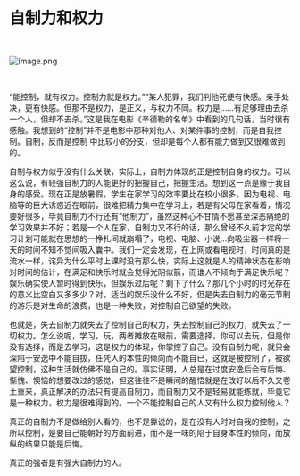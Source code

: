 # 自制力和权力

‍

![image.png](image-20220205175210-xrekz6n.png)​

‍

“能控制，就有权力。控制力就是权力。”“某人犯罪，我们判他死便有快感。亲手处决，更有快感。但那不是权力，是正义，与权力不同。权力是……有足够理由去杀一个人，但却不去杀。”这是我在电影《辛德勒的名单》中看到的几句话，当时很有感触。我想到的“控制”并不是电影中那种对他人、对某件事的控制，而是自我控制。自制，反而是控制 中比较小的分支，但却是每个人都有能力做到又很难做到的。

 

自制与权力似乎没有什么关联，实际上，自制力体现的正是控制自身的权力。可以这么说，有较强自制力的人能更好的把握自己，把握生活。想到这一点是缘于我自身的感受。现在正是放暑假，学生在家学习的效率要比在校小很多，因为电视、电脑等的巨大诱惑近在眼前，很难把精力集中在学习上，若是有父母在家看着，情况要好很多，毕竟自制力不行还有“他制力”，虽然这种心不甘情不愿甚至深恶痛绝的学习效果并不好；若是一个人在家，自制力又不行的话，那么曾经不久前才定的学 习计划可能就在思想的一挣扎间就崩塌了，电视、电脑、小说...向吸尘器一样将一天的时间不知不觉间吸入囊中。我们一定会发现，在上网或看电视时，时间真的是流水一样，诧异为什么平时上课时没有那么快，实际上这就是人的精神状态在影响对时间的估计，在满足和快乐时就会觉得光阴似箭，而谁人不倾向于满足快乐呢？娱乐确实使人暂时得到快乐，但娱乐过后呢？剩下了什么？那几个小时的时光存在的意义比空白又多多少？对，适当的娱乐没什么不好，但是失去自制力的毫无节制的游乐是对生命的浪费，也是一种失败，对控制自己欲望的失败。 

也就是，失去自制力就失去了控制自己的权力，失去控制自己的权力，就失去了一切权力。怎么说呢，学习，玩，两者摊放在眼前，需要选择，你可以去玩，但是你没有选择，而是去学习，这是权力的体现，你掌控了自己。没有自制力呢，就只会深陷于安逸中不能自拔，任凭人的本性的倾向而不能自已，这就是被控制了，被欲望控制，这种生活就仿佛不是自己的。事实证明，人总是在过度安逸后会有后悔、惭愧、懊恼的想要改过的感觉，但这往往不是瞬间的醒悟就是在改好以后不久又卷土重来，真正解决的办法只有提高自制力，而自制力又不是轻易就能练就，毕竟它是一种权力，权力是很难得到的。一个不能控制自己的人又有什么权力控制他人？ 

真正的自制力不是做给别人看的，也不是靠说的，是在没有人时对自我的控制，之所以控制，是要自己能朝好的方面前进，而不是一味的陷于自身本性的倾向，而放纵的结果只能是后悔。 

真正的强者是有强大自制力的人。
